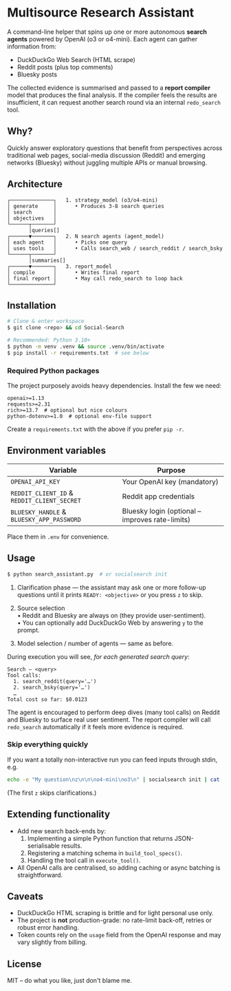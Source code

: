 # Multisource Research Assistant

A command-line helper that spins up one or more autonomous **search agents** powered by OpenAI (o3 or o4-mini).  Each agent can gather information from:

* DuckDuckGo Web Search (HTML scrape)
* Reddit posts (plus top comments)
* Bluesky posts

The collected evidence is summarised and passed to a **report compiler** model that produces the final analysis.  If the compiler feels the results are insufficient, it can request another search round via an internal `redo_search` tool.

## Why?

Quickly answer exploratory questions that benefit from perspectives across traditional web pages, social-media discussion (Reddit) and emerging networks (Bluesky) without juggling multiple APIs or manual browsing.

## Architecture

```
┌──────────────┐   1. strategy_model (o3/o4-mini)
│ generate     │      • Produces 3-8 search queries
│ search       │
│ objectives   │
└──────┬───────┘
       │queries[]
┌──────▼───────┐   2. N search agents (agent_model)
│ each agent   │      • Picks one query
│ uses tools   │      • Calls search_web / search_reddit / search_bsky
└──────┬───────┘
       │summaries[]
┌──────▼───────┐   3. report_model
│ compile      │      • Writes final report
│ final report │      • May call redo_search to loop back
└──────────────┘
```

## Installation

```bash
# Clone & enter workspace
$ git clone <repo> && cd Social-Search

# Recommended: Python 3.10+
$ python -m venv .venv && source .venv/bin/activate
$ pip install -r requirements.txt  # see below
```

### Required Python packages

The project purposely avoids heavy dependencies.  Install the few we need:

```text
openai>=1.13
requests>=2.31
rich>=13.7  # optional but nice colours
python-dotenv>=1.0  # optional env-file support
```

Create a `requirements.txt` with the above if you prefer `pip -r`.

## Environment variables

| Variable | Purpose |
|----------|---------|
| `OPENAI_API_KEY` | Your OpenAI key (mandatory) |
| `REDDIT_CLIENT_ID` & `REDDIT_CLIENT_SECRET` | Reddit app credentials |
| `BLUESKY_HANDLE` & `BLUESKY_APP_PASSWORD` | Bluesky login (optional – improves rate-limits) |

Place them in `.env` for convenience.

## Usage

```bash
$ python search_assistant.py  # or socialsearch init
```

1. Clarification phase — the assistant may ask one or more follow-up questions until it prints `READY: <objective>` or you press `z` to skip.

2. Source selection  
   • Reddit and Bluesky are always on (they provide user-sentiment).  
   • You can optionally add DuckDuckGo Web by answering `y` to the prompt.

3. Model selection / number of agents — same as before.

During execution you will see, *for each generated search query*:

```
Search — <query>
Tool calls:
  1. search_reddit(query='…')
  2. search_bsky(query='…')
  …
Total cost so far: $0.0123
```

The agent is encouraged to perform deep dives (many tool calls) on Reddit and Bluesky to surface real user sentiment. The report compiler will call `redo_search` automatically if it feels more evidence is required.

### Skip everything quickly
If you want a totally non-interactive run you can feed inputs through stdin, e.g.

```bash
echo -e "My question\nz\n\n\no4-mini\no3\n" | socialsearch init | cat
```

(The first `z` skips clarifications.)

## Extending functionality

* Add new search back-ends by:
  1. Implementing a simple Python function that returns JSON-serialisable results.
  2. Registering a matching schema in `build_tool_specs()`.
  3. Handling the tool call in `execute_tool()`.
* All OpenAI calls are centralised, so adding caching or async batching is straightforward.

## Caveats

* DuckDuckGo HTML scraping is brittle and for light personal use only.
* The project is **not** production-grade: no rate-limit back-off, retries or robust error handling.
* Token counts rely on the `usage` field from the OpenAI response and may vary slightly from billing.

## License

MIT – do what you like, just don't blame me. 